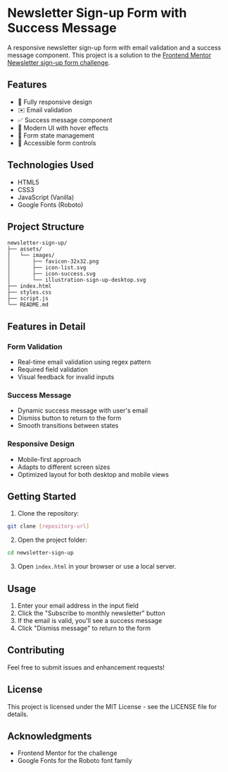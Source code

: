# Newsletter Sign-up Form with Success Message

A responsive newsletter sign-up form with email validation and a success message component. This project is a solution to the [Frontend Mentor Newsletter sign-up form challenge](https://www.frontendmentor.io/challenges/newsletter-signup-form-with-success-message-3FC1AZbNrv).

## Features

- 📱 Fully responsive design
- ✉️ Email validation
- ✅ Success message component
- 🎨 Modern UI with hover effects
- 🔄 Form state management
- 🎯 Accessible form controls

## Technologies Used

- HTML5
- CSS3
- JavaScript (Vanilla)
- Google Fonts (Roboto)

## Project Structure

```
newsletter-sign-up/
├── assets/
│   └── images/
│       ├── favicon-32x32.png
│       ├── icon-list.svg
│       ├── icon-success.svg
│       └── illustration-sign-up-desktop.svg
├── index.html
├── styles.css
├── script.js
└── README.md
```

## Features in Detail

### Form Validation
- Real-time email validation using regex pattern
- Required field validation
- Visual feedback for invalid inputs

### Success Message
- Dynamic success message with user's email
- Dismiss button to return to the form
- Smooth transitions between states

### Responsive Design
- Mobile-first approach
- Adapts to different screen sizes
- Optimized layout for both desktop and mobile views

## Getting Started

1. Clone the repository:
```bash
git clone [repository-url]
```

2. Open the project folder:
```bash
cd newsletter-sign-up
```

3. Open `index.html` in your browser or use a local server.

## Usage

1. Enter your email address in the input field
2. Click the "Subscribe to monthly newsletter" button
3. If the email is valid, you'll see a success message
4. Click "Dismiss message" to return to the form


## Contributing

Feel free to submit issues and enhancement requests!

## License

This project is licensed under the MIT License - see the LICENSE file for details.

## Acknowledgments

- Frontend Mentor for the challenge
- Google Fonts for the Roboto font family
